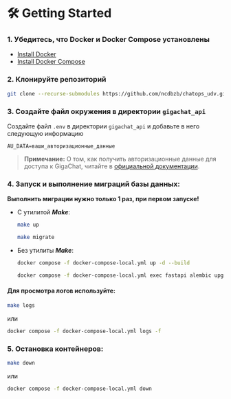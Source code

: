 # 🛠️ Getting Started


### 1. Убедитесь, что Docker и Docker Compose установлены

   - [Install Docker](https://docs.docker.com/get-docker/)
   - [Install Docker Compose](https://docs.docker.com/compose/install/)

### 2. Клонируйте репозиторий


   ```bash
   git clone --recurse-submodules https://github.com/ncdbzb/chatops_udv.git
   ```

### 3. Создайте файл окружения в директории `gigachat_api`
  Создайте файл `.env` в директории `gigachat_api` и добавьте в него следующую информацию
  ```plaintext
  AU_DATA=ваши_авторизационные_данные
  ```

   > **Примечание:** О том, как получить авторизационные данные для доступа к GigaChat, читайте в [официальной документации](https://developers.sber.ru/docs/ru/gigachat/api/integration).

### 4. Запуск и выполнение миграций базы данных:

**Выполнить миграции нужно только 1 раз, при первом запуске!**

- С утилитой ***Make***:
   ```bash
   make up
  ```
  
   ```bash
   make migrate
  ```

- Без утилиты ***Make***:
   ```bash
   docker compose -f docker-compose-local.yml up -d --build
     ```
   ```bash
   docker compose -f docker-compose-local.yml exec fastapi alembic upgrade head
   ```

#### Для просмотра логов используйте:
   ```bash
   make logs
   ```
или

   ```bash
   docker compose -f docker-compose-local.yml logs -f
   ```

### 5. Остановка контейнеров:
   ```bash
   make down
   ```
или

   ```bash
   docker compose -f docker-compose-local.yml down
   ```
